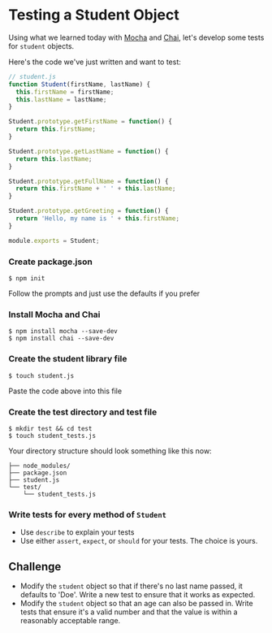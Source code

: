 # Testing a Student Object

Using what we learned today with [Mocha](https://mochajs.org/) and [Chai](http://chaijs.com/), let's develop some tests for `student` objects. 

Here's the code we've just written and want to test: 

```js
// student.js
function Student(firstName, lastName) {
  this.firstName = firstName;
  this.lastName = lastName;
}

Student.prototype.getFirstName = function() {
  return this.firstName;
}

Student.prototype.getLastName = function() {
  return this.lastName;
}

Student.prototype.getFullName = function() {
  return this.firstName + ' ' + this.lastName;
}

Student.prototype.getGreeting = function() {
  return 'Hello, my name is ' + this.firstName;
}

module.exports = Student;
```

### Create package.json 

```
$ npm init
```

Follow the prompts and just use the defaults if you prefer

### Install Mocha and Chai

```
$ npm install mocha --save-dev
$ npm install chai --save-dev
```

### Create the student library file

```
$ touch student.js
```

Paste the code above into this file

### Create the test directory and test file

```
$ mkdir test && cd test
$ touch student_tests.js
```

Your directory structure should look something like this now:

```
├── node_modules/
├── package.json
├── student.js
└── test/
    └── student_tests.js
```

### Write tests for every method of `Student`

- Use `describe` to explain your tests
- Use either `assert`, `expect`, or `should` for your tests. The choice is yours.

## Challenge 

- Modify the `student` object so that if there's no last name passed, it defaults to 'Doe'. Write a new test to ensure that it works as expected.
- Modify the `student` object so that an age can also be passed in. Write tests that ensure it's a valid number and that the value is within a reasonably acceptable range.
